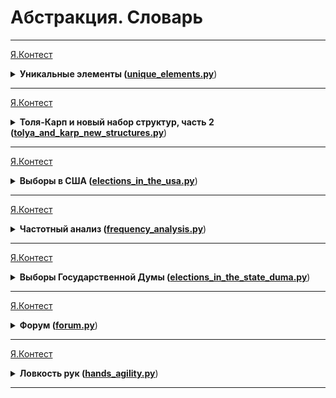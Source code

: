 # Абстракция. Словарь

---

[Я.Контест](https://contest.yandex.ru/contest/28964/problems/C/)

<details>
<summary>
<b>Уникальные элементы (<a href="unique_elements.py">unique_elements.py</a></b>)
</summary>

#### Условие

Дан список. Выведите те его элементы, которые встречаются в списке только один раз.
Элементы нужно выводить в том порядке, в котором они встречаются в списке. 

#### Формат ввода

Вводится список чисел. Все числа списка находятся на одной строке. 

#### Формат вывода

Выведите ответ на задачу. 

#### Пример

<table>
  <tbody>
  <tr>
    <td><b>Ввод</b></td>
    <td><b>Вывод</b></td>
  </tr>
  <tr>
    <td valign="top">1 2 2 3 3 3</td>
    <td valign="top">1</td>
  </tr>
  </tbody>
</table>
<table>
  <tbody>
  <tr>
    <td><b>Ввод</b></td>
    <td><b>Вывод</b></td>
  </tr>
  <tr>
    <td valign="top">4 3 5 2 5 1 3 5</td>
    <td valign="top">4 2 1</td>
  </tr>
  </tbody>
</table>
</details>

---

[Я.Контест](https://contest.yandex.ru/contest/28970/problems/A/)

<details>
<summary>
<b>Толя-Карп и новый набор структур, часть 2 (<a href="tolya_and_karp_new_structures.py">tolya_and_karp_new_structures.py</a></b>)
</summary>

#### Условие

Толя-Карп запросил для себя n посылок с «Аллигатор-экспресс».
Посылка представляет из себя ящик. Внутри ящика лежит целое число ai.
Номер на ящике di указывает на цвет числа, лежащего внутри.
Толю-Карпа интересует, чему будут равны значения чисел,
если сложить между собой все те, что имеют одинаковый цвет. Напишите, 
пожалуйста, программу, которая выводит результат.

#### Формат ввода

В первой строке одно число n (0 ≤ n ≤ 2*10^5).
В следующих n строках заданы по два числа: цвет числа в ящике di
и значение числа ai (-10^18 ≤ di, ai ≤ 10^18).
Гарантируется, что сумма чисел одного цвета не превышает 10^18.

#### Формат вывода

Выведите в порядке возрастания номера цвета пары чисел,
каждая в новой строке: номер цвета и сумму всех чисел данного цвета. 

#### Пример

<table>
  <tbody>
  <tr>
    <td><b>Ввод</b></td>
    <td><b>Вывод</b></td>
  </tr>
  <tr>
    <td valign="top">7<br>1 5<br>10 -5<br>1 10<br>4 -2<br>4 3<br>4 1<br>4 0<br></td>
    <td valign="top">1 15<br>4 2<br>10 -5</td>
  </tr>
  </tbody>
</table>
</details>

---

[Я.Контест](https://contest.yandex.ru/contest/28970/problems/B/)

<details>
<summary>
<b>Выборы в США (<a href="elections_in_the_usa.py">elections_in_the_usa.py</a></b>)
</summary>

#### Условие

Как известно, в США президент выбирается не прямым голосованием,
а путем двухуровневого голосования. Сначала проводятся выборы в каждом штате и определяется победитель выборов
в данном штате. Затем проводятся государственные выборы: на этих выборах каждый штат имеет определенное
число голосов — число выборщиков от этого штата. На практике, все выборщики от штата голосуют в соответствии
с результами голосования внутри штата, то есть на заключительной стадии выборов в голосовании участвуют штаты,
имеющие различное число голосов. Вам известно за кого проголосовал каждый штат
и сколько голосов было отдано данным штатом. Подведите итоги выборов:
для каждого из участника голосования определите число отданных за него голосов. 

#### Формат ввода

Каждая строка входного файла содержит фамилию кандидата,
за которого отдают голоса выборщики этого штата, затем через пробел идет количество выборщиков,
отдавших голоса за этого кандидата.

#### Формат вывода

Выведите фамилии всех кандидатов в лексикографическом порядке,
затем, через пробел, количество отданных за них голосов. 

#### Пример

<table>
  <tbody>
  <tr>
    <td><b>Ввод</b></td>
    <td><b>Вывод</b></td>
  </tr>
  <tr>
    <td valign="top">McCain 10<br>McCain 5<br>Obama 9<br>Obama 8<br>McCain 1</td>
    <td valign="top">McCain 16<br>Obama 17</td>
  </tr>
  </tbody>
</table>
<table>
  <tbody>
  <tr>
    <td><b>Ввод</b></td>
    <td><b>Вывод</b></td>
  </tr>
  <tr>
    <td valign="top">ivanov 100<br>ivanov 500<br>ivanov 300<br>petr 70<br>tourist 1<br>tourist 2</td>
    <td valign="top">ivanov 900<br>petr 70<br>tourist 3</td>
  </tr>
  </tbody>
</table>
</details>

---

[Я.Контест](https://contest.yandex.ru/contest/28970/problems/C/)

<details>
<summary>
<b>Частотный анализ (<a href="frequency_analysis.py">frequency_analysis.py</a></b>)
</summary>

#### Условие

Дан текст. Выведите все слова, встречающиеся в тексте, по одному на каждую строку.
Слова должны быть отсортированы по убыванию их количества появления в тексте,
а при одинаковой частоте появления — в лексикографическом порядке. Указание.
После того, как вы создадите словарь всех слов,
вам захочется отсортировать его по частоте встречаемости слова.
Желаемого можно добиться, если создать список,
элементами которого будут кортежи из двух элементов:
частота встречаемости слова и само слово. Например, [(2, 'hi'), (1, 'what'), (3, 'is')]. 
Тогда стандартная сортировка будет сортировать список кортежей,
при этом кортежи сравниваются по первому элементу, а если они равны — то по второму.
Это почти то, что требуется в задаче. 

#### Формат ввода

Вводится текст. 

#### Формат вывода

Выведите ответ на задачу.

#### Пример

<table>
  <tbody>
  <tr>
    <td><b>Ввод</b></td>
    <td><b>Вывод</b></td>
  </tr>
  <tr>
    <td valign="top">oh you touch my tralala<br>mmm my ding ding dong</td>
    <td valign="top">ding<br>my<br>dong<br>mmm<br>oh<br>touch<br>tralala<br>you</td>
  </tr>
  </tbody>
</table>
<table>
  <tbody>
  <tr>
    <td><b>Ввод</b></td>
    <td><b>Вывод</b></td>
  </tr>
  <tr>
    <td valign="top">ai ai ai ai ai ai ai ai ai ai</td>
    <td valign="top">ai</td>
  </tr>
  </tbody>
</table>
</details>

---

[Я.Контест](https://contest.yandex.ru/contest/28970/problems/C/)

<details>
<summary>
<b>Выборы Государственной Думы (<a href="felections_in_the_state_duma.py">elections_in_the_state_duma.py</a></b>)
</summary>

#### Условие

Статья 83 закона “О выборах депутатов Государственной Думы Федерального Собрания Российской Федерации”
определяет следующий алгоритм пропорционального распределения мест в парламенте.
Необходимо распределить 450 мест между партиями, участвовавших в выборах.
Сначала подсчитывается сумма голосов избирателей,
поданных за каждую партию и подсчитывается сумма голосов, поданных за все партии.
Эта сумма делится на 450, получается величина, называемая “первое избирательное частное”
(смысл первого избирательного частного - это количество голосов избирателей,
которое необходимо набрать для получения одного места в парламенте).
Далее каждая партия получает столько мест в парламенте, чему равна целая часть
от деления числа голосов за данную партию на первое избирательное частное.
Если после первого раунда распределения мест сумма количества мест, отданных партиям,
меньше 450, то оставшиеся места передаются по одному партиям,
в порядке убывания дробной части частного от деления числа голосов за данную партию
на первое избирательное частное. Если же для двух партий эти дробные части равны,
то преимущество отдается той партии, которая получила большее число голосов. 

#### Формат ввода

На вход программе подается список партий, участвовавших в выборах.
Каждая строка входного файла содержит название партии
(строка, возможно, содержащая пробелы), затем, через пробел,
количество голосов, полученных данной партией – число, не превосходящее 10^8. 

#### Формат вывода

Программа должна вывести названия всех партий и количество голосов в парламенте,
полученных данной партией.
Названия необходимо выводить в том же порядке, в котором они шли во входных данных. 

#### Пример

<table>
  <tbody>
  <tr>
    <td><b>Ввод</b></td>
    <td><b>Вывод</b></td>
  </tr>
  <tr>
    <td valign="top">Party One 100000<br>Party Two 200000<br>Party Three 400000</td>
    <td valign="top">Party One 64<br>Party Two 129<br>Party Three 257</td>
  </tr>
  </tbody>
</table>
<table>
  <tbody>
  <tr>
    <td><b>Ввод</b></td>
    <td><b>Вывод</b></td>
  </tr>
  <tr>
    <td valign="top">Party number one 100<br>Partytwo 100</td>
    <td valign="top">Party number one 225<br>Partytwo 225</td>
  </tr>
  </tbody>
</table>
<table>
  <tbody>
  <tr>
    <td><b>Ввод</b></td>
    <td><b>Вывод</b></td>
  </tr>
  <tr>
    <td valign="top">Party number one 449<br>Partytwo 1</td>
    <td valign="top">Party number one 449<br>Partytwo 1</td>
  </tr>
  </tbody>
</table>
</details>

---

[Я.Контест](https://contest.yandex.ru/contest/28970/problems/C/)

<details>
<summary>
<b>Форум (<a href="forum.py">forum.py</a></b>)
</summary>

#### Условие

Клуб Юных Хакеров организовал на своем сайте форум.
Форум имеет следующую структуру: каждое сообщение либо начинает новую тему,
либо является ответом на какое-либо предыдущее сообщение и принадлежит той же теме.
После нескольких месяцев использования своего форума юных 
хакеров заинтересовал вопрос - какая тема на их форуме наиболее популярна.
Помогите им выяснить это.


#### Формат ввода

В первой строке вводится целое число N - количество сообщений в форуме (1 <= N <= 1000).
Следующие строки содержат описание сообщений в хронологическом порядке.
Описание сообщения, которое представляет собой начало новой темы, состоит из трех строк.
Первая строка содержит число 0. Вторая строка содержит название темы.
Длина названия не превышает 30 символов. Третья строка содержит текст сообщения.
Описание сообщения, которое является ответом на другое сообщение, состоит из двух строк.
Первая строка содержит целое число - номер сообщения, ответом на которое оно является.
Сообщения нумеруются, начиная с единицы. Ответ всегда появляется позже,
чем сообщение, ответом на которое он является. Вторая строка содержит текст сообщения.
Длина каждого из сообщений не превышает 100 символов.

#### Формат вывода

Выведите название темы, к которой относится наибольшее количество сообщений. 
Если таких тем несколько, то выведите первую в хронологическом порядке 

#### Пример

<table>
  <tbody>
  <tr>
    <td><b>Ввод</b></td>
    <td><b>Вывод</b></td>
  </tr>
  <tr>
    <td valign="top">7<br>0<br>Олимпиада по информатике<br>Скоро третья командная олимпиада?<br>
        0<br>Новая компьютерная игра<br>Вышла новая крутая игра!<br>1<br>Она пройдет 24 ноября<br>1
        <br>В Санкт-Петербурге и Барнауле<br>2<br>Где найти?<br>4<br>Примет участие более 50 команд<br>6<br>
        Интересно, какие будут задачи</td>
    <td valign="top">Олимпиада по информатике</td>
  </tr>
  </tbody>
</table>
<table>
  <tbody>
  <tr>
    <td><b>Ввод</b></td>
    <td><b>Вывод</b></td>
  </tr>
  <tr>
    <td valign="top">1<br>0<br>topic 1<br>body 1</td>
    <td valign="top">topic 1</td>
  </tr>
  </tbody>
</table>
</details>

---

[Я.Контест](https://contest.yandex.ru/contest/23390/problems/B/)

<details>
<summary>
<b>Ловкость рук (<a href="hands_agility.py">hands_agility.py</a></b>)
</summary>

#### Условие

Гоша и Тимофей нашли необычный тренажёр для скоростной печати и хотят освоить его.
Тренажёр представляет собой поле из клавиш 4× 4,
в котором на каждом раунде появляется конфигурация цифр и точек.
На клавише написана либо точка, либо цифра от 1 до 9.
В момент времени t игрок должен одновременно нажать на все клавиши,
на которых написана цифра t. Гоша и Тимофей могут нажать в один момент времени на k клавиш каждый.
Если в момент времени t были нажаты все нужные клавиши, то игроки получают 1 балл.
Найдите число баллов, которое смогут заработать Гоша и Тимофей, если будут нажимать на клавиши вдвоём.

#### Формат ввода

В первой строке дано целое число k (1 ≤ k ≤ 5).
В четырёх следующих строках задан вид тренажёра
– по 4 символа в каждой строке. Каждый символ — либо точка, либо цифра от 1 до 9.
Символы одной строки идут подряд и не разделены пробелами.

#### Формат вывода

Выведите единственное число — максимальное количество баллов,
которое смогут набрать Гоша и Тимофей.

#### Пример

<table>
  <tbody>
  <tr>
    <td><b>Ввод</b></td>
    <td><b>Вывод</b></td>
  </tr>
  <tr>
    <td valign="top">3<br>1231<br>2..2<br>2..2<br>2..2</td>
    <td valign="top">2</td>
  </tr>
  </tbody>
</table>
<table>
  <tbody>
  <tr>
    <td><b>Ввод</b></td>
    <td><b>Вывод</b></td>
  </tr>
  <tr>
    <td valign="top">4<br>1111<br>9999<br>1111<br>9911</td>
    <td valign="top">1</td>
  </tr>
  </tbody>
</table>
<table>
  <tbody>
  <tr>
    <td><b>Ввод</b></td>
    <td><b>Вывод</b></td>
  </tr>
  <tr>
    <td valign="top">4<br>1111<br>1111<br>1111<br>1111</td>
    <td valign="top">0</td>
  </tr>
  </tbody>
</table>
</details>

---
